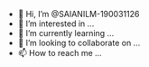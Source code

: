 - 👋 Hi, I’m @SAIANILM-190031126
- 👀 I’m interested in ...
- 🌱 I’m currently learning ...
- 💞️ I’m looking to collaborate on ...
- 📫 How to reach me ...

<!---
SAIANILM-190031126/SAIANILM-190031126 is a ✨ special ✨ repository because its `README.md` (this file) appears on your GitHub profile.
You can click the Preview link to take a look at your changes.
--->

